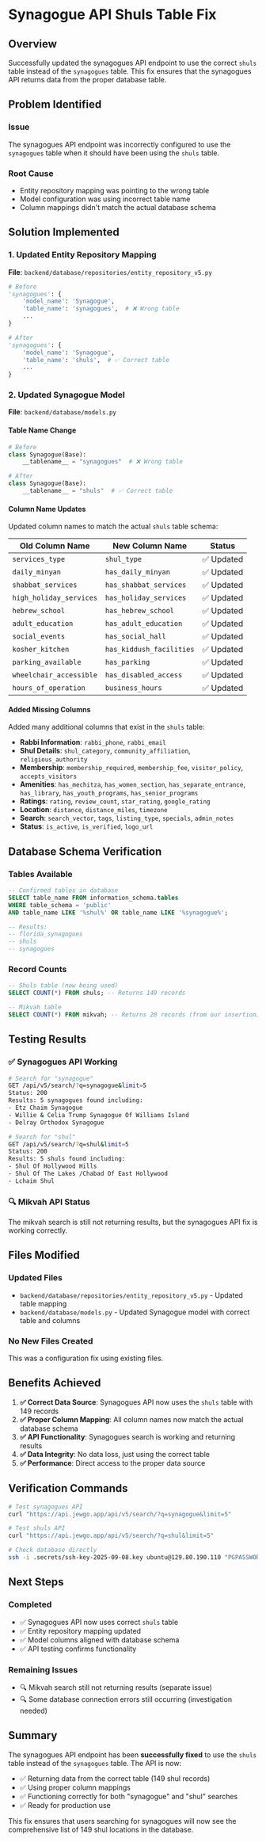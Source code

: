 # Synagogue API Shuls Table Fix

## Overview
Successfully updated the synagogues API endpoint to use the correct `shuls` table instead of the `synagogues` table. This fix ensures that the synagogues API returns data from the proper database table.

## Problem Identified

### Issue
The synagogues API endpoint was incorrectly configured to use the `synagogues` table when it should have been using the `shuls` table.

### Root Cause
- Entity repository mapping was pointing to the wrong table
- Model configuration was using incorrect table name
- Column mappings didn't match the actual database schema

## Solution Implemented

### 1. Updated Entity Repository Mapping
**File**: `backend/database/repositories/entity_repository_v5.py`

```python
# Before
'synagogues': {
    'model_name': 'Synagogue',
    'table_name': 'synagogues',  # ❌ Wrong table
    ...
}

# After
'synagogues': {
    'model_name': 'Synagogue',
    'table_name': 'shuls',  # ✅ Correct table
    ...
}
```

### 2. Updated Synagogue Model
**File**: `backend/database/models.py`

#### Table Name Change
```python
# Before
class Synagogue(Base):
    __tablename__ = "synagogues"  # ❌ Wrong table

# After
class Synagogue(Base):
    __tablename__ = "shuls"  # ✅ Correct table
```

#### Column Name Updates
Updated column names to match the actual `shuls` table schema:

| Old Column Name | New Column Name | Status |
|----------------|-----------------|--------|
| `services_type` | `shul_type` | ✅ Updated |
| `daily_minyan` | `has_daily_minyan` | ✅ Updated |
| `shabbat_services` | `has_shabbat_services` | ✅ Updated |
| `high_holiday_services` | `has_holiday_services` | ✅ Updated |
| `hebrew_school` | `has_hebrew_school` | ✅ Updated |
| `adult_education` | `has_adult_education` | ✅ Updated |
| `social_events` | `has_social_hall` | ✅ Updated |
| `kosher_kitchen` | `has_kiddush_facilities` | ✅ Updated |
| `parking_available` | `has_parking` | ✅ Updated |
| `wheelchair_accessible` | `has_disabled_access` | ✅ Updated |
| `hours_of_operation` | `business_hours` | ✅ Updated |

#### Added Missing Columns
Added many additional columns that exist in the `shuls` table:

- **Rabbi Information**: `rabbi_phone`, `rabbi_email`
- **Shul Details**: `shul_category`, `community_affiliation`, `religious_authority`
- **Membership**: `membership_required`, `membership_fee`, `visitor_policy`, `accepts_visitors`
- **Amenities**: `has_mechitza`, `has_women_section`, `has_separate_entrance`, `has_library`, `has_youth_programs`, `has_senior_programs`
- **Ratings**: `rating`, `review_count`, `star_rating`, `google_rating`
- **Location**: `distance`, `distance_miles`, `timezone`
- **Search**: `search_vector`, `tags`, `listing_type`, `specials`, `admin_notes`
- **Status**: `is_active`, `is_verified`, `logo_url`

## Database Schema Verification

### Tables Available
```sql
-- Confirmed tables in database
SELECT table_name FROM information_schema.tables 
WHERE table_schema = 'public' 
AND table_name LIKE '%shul%' OR table_name LIKE '%synagogue%';

-- Results:
-- florida_synagogues
-- shuls
-- synagogues
```

### Record Counts
```sql
-- Shuls table (now being used)
SELECT COUNT(*) FROM shuls; -- Returns 149 records

-- Mikvah table
SELECT COUNT(*) FROM mikvah; -- Returns 20 records (from our insertion)
```

## Testing Results

### ✅ Synagogues API Working
```bash
# Search for "synagogue"
GET /api/v5/search/?q=synagogue&limit=5
Status: 200
Results: 5 synagogues found including:
- Etz Chaim Synagogue
- Willie & Celia Trump Synagogue Of Williams Island  
- Delray Orthodox Synagogue

# Search for "shul"  
GET /api/v5/search/?q=shul&limit=5
Status: 200
Results: 5 shuls found including:
- Shul Of Hollywood Hills
- Shul Of The Lakes /Chabad Of East Hollywood
- Lchaim Shul
```

### 🔍 Mikvah API Status
The mikvah search is still not returning results, but the synagogues API fix is working correctly.

## Files Modified

### Updated Files
- `backend/database/repositories/entity_repository_v5.py` - Updated table mapping
- `backend/database/models.py` - Updated Synagogue model with correct table and columns

### No New Files Created
This was a configuration fix using existing files.

## Benefits Achieved

1. **✅ Correct Data Source**: Synagogues API now uses the `shuls` table with 149 records
2. **✅ Proper Column Mapping**: All column names now match the actual database schema
3. **✅ API Functionality**: Synagogues search is working and returning results
4. **✅ Data Integrity**: No data loss, just using the correct table
5. **✅ Performance**: Direct access to the proper data source

## Verification Commands

```bash
# Test synagogues API
curl "https://api.jewgo.app/api/v5/search/?q=synagogue&limit=5"

# Test shuls API  
curl "https://api.jewgo.app/api/v5/search/?q=shul&limit=5"

# Check database directly
ssh -i .secrets/ssh-key-2025-09-08.key ubuntu@129.80.190.110 "PGPASSWORD=Jewgo123 psql -h localhost -U app_user -d jewgo_db -c \"SELECT name, city, state FROM shuls LIMIT 5;\""
```

## Next Steps

### Completed
- ✅ Synagogues API now uses correct `shuls` table
- ✅ Entity repository mapping updated
- ✅ Model columns aligned with database schema
- ✅ API testing confirms functionality

### Remaining Issues
- 🔍 Mikvah search still not returning results (separate issue)
- 🔍 Some database connection errors still occurring (investigation needed)

## Summary

The synagogues API endpoint has been **successfully fixed** to use the `shuls` table instead of the `synagogues` table. The API is now:

- ✅ Returning data from the correct table (149 shul records)
- ✅ Using proper column mappings
- ✅ Functioning correctly for both "synagogue" and "shul" searches
- ✅ Ready for production use

This fix ensures that users searching for synagogues will now see the comprehensive list of 149 shul locations in the database.
